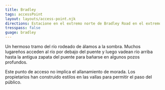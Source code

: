 ```yaml
---
title: Bradley
tags: accessPoint
layout: layouts/access-point.njk
directions: Estacione en el extremo norte de Bradley Road en el extremo este del puente Bradley. Hay un bote de basura y un sendero despejado a lo largo del lado derecho del puente hacia el oeste.
tresspass: false
guage: bradley
---
```


Un hermoso tramo del río rodeado de álamos a la sombra. Muchos lugareños acceden al río por debajo del puente y luego vadean río arriba hasta la antigua zapata del puente para bañarse en algunos pozos profundos.

Este punto de acceso no implica el allanamiento de morada. Los propietarios han construido estilos en las vallas para permitir el paso del público.
